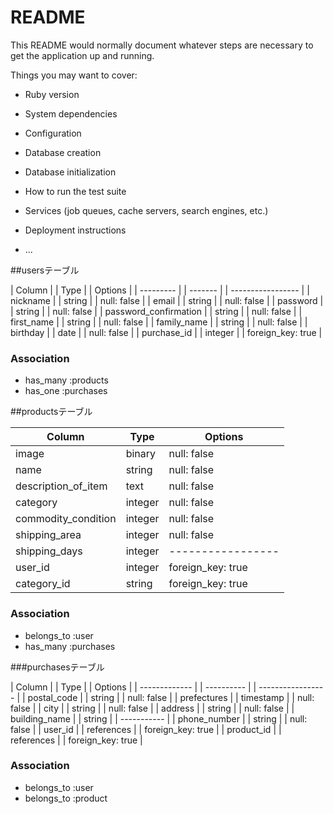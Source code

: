 # README

This README would normally document whatever steps are necessary to get the
application up and running.

Things you may want to cover:

* Ruby version

* System dependencies

* Configuration

* Database creation

* Database initialization

* How to run the test suite

* Services (job queues, cache servers, search engines, etc.)

* Deployment instructions

* ...

<!-- テーブル設計 -->

##usersテーブル

| Column                | | Type    | | Options           |
| ---------             | | ------- | | ----------------- |
| nickname              | | string  | | null: false       |
| email                 | | string  | | null: false       |
| password              | | string  | | null: false       |
| password_confirmation | | string | | null: false       |
| first_name            | | string  | | null: false       |
| family_name           | | string  | | null: false       |
| birthday              | | date    | | null: false       |
| purchase_id           | | integer | | foreign_key: true |

### Association

- has_many :products
- has_one :purchases

##productsテーブル

| Column               | Type      | Options           |
| -------------------- | --------- | ----------------- |
| image                | binary    | null: false       |
| name                 | string    | null: false       |
| description_of_item  | text      | null: false       |
| category             | integer   | null: false       |
| commodity_condition  | integer   | null: false       |
| shipping_area        | integer   | null: false       |
| shipping_days        | integer   | ----------------- |
| user_id              | integer   | foreign_key: true |
| category_id          | string    | foreign_key: true |

### Association

- belongs_to :user
- has_many :purchases



###purchasesテーブル

| Column        | | Type       | | Options           |
| ------------- | | ---------- | | ----------------- |
| postal_code   | | string     | | null: false       |
| prefectures   | | timestamp  | | null: false       |
| city          | | string     | | null: false       |
| address       | | string     | | null: false       |
| building_name | | string     | | -----------       |
| phone_number  | | string     | | null: false       |
| user_id       | | references | | foreign_key: true |
| product_id    | | references | | foreign_key: true |
### Association

- belongs_to :user
- belongs_to :product


